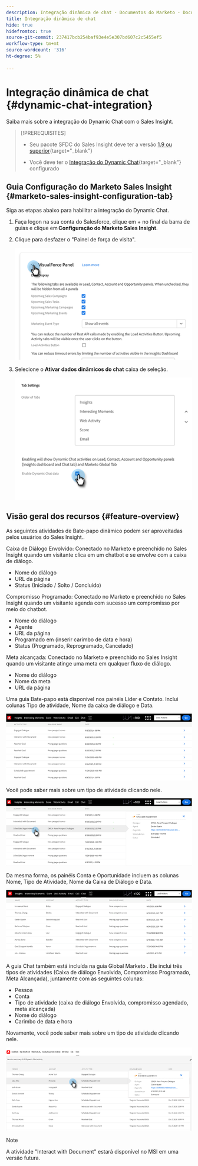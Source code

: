 ```yaml
---
description: Integração dinâmica de chat - Documentos do Marketo - Documentação do produto
title: Integração dinâmica de chat
hide: true
hidefromtoc: true
source-git-commit: 237417bcb254baf93e4e5e307bd607c2c5455ef5
workflow-type: tm+mt
source-wordcount: '316'
ht-degree: 5%

---
```


# Integração dinâmica de chat {#dynamic-chat-integration}

Saiba mais sobre a integração do Dynamic Chat com o Sales Insight.

>[!PREREQUISITES]
>
>* Seu pacote SFDC do Sales Insight deve ter a versão [1.9 ou superior](/help/marketo/product-docs/marketo-sales-insight/msi-for-salesforce/upgrading/upgrading-your-msi-package.md){target=&quot;_blank&quot;}
>
>* Você deve ter o [Integração do Dynamic Chat](/help/marketo/product-docs/demand-generation/dynamic-chat/dynamic-chat-overview.md){target=&quot;_blank&quot;} configurado


## Guia Configuração do Marketo Sales Insight {#marketo-sales-insight-configuration-tab}

Siga as etapas abaixo para habilitar a integração do Dynamic Chat.

1. Faça logon na sua conta do Salesforce, clique em + no final da barra de guias e clique em **Configuração do Marketo Sales Insight**.

1. Clique para desfazer o &quot;Painel de força de visita&quot;.

   ![](assets/dynamic-chat-integration-1.png)

1. Selecione o **Ativar dados dinâmicos do chat** caixa de seleção.

   ![](assets/dynamic-chat-integration-2.png)

## Visão geral dos recursos {#feature-overview}

As seguintes atividades de Bate-papo dinâmico podem ser aproveitadas pelos usuários do Sales Insight..

Caixa de Diálogo Envolvido: Conectado no Marketo e preenchido no Sales Insight quando um visitante clica em um chatbot e se envolve com a caixa de diálogo.

* Nome do diálogo
* URL da página
* Status (Iniciado / Solto / Concluído)

Compromisso Programado: Conectado no Marketo e preenchido no Sales Insight quando um visitante agenda com sucesso um compromisso por meio do chatbot.

* Nome do diálogo
* Agente
* URL da página
* Programado em (inserir carimbo de data e hora)
* Status (Programado, Reprogramado, Cancelado)

Meta alcançada: Conectado no Marketo e preenchido no Sales Insight quando um visitante atinge uma meta em qualquer fluxo de diálogo.

* Nome do diálogo
* Nome da meta
* URL da página

Uma guia Bate-papo está disponível nos painéis Líder e Contato. Inclui colunas Tipo de atividade, Nome da caixa de diálogo e Data.

![](assets/dynamic-chat-integration-3.png)

Você pode saber mais sobre um tipo de atividade clicando nele.

![](assets/dynamic-chat-integration-4.png)

Da mesma forma, os painéis Conta e Oportunidade incluem as colunas Nome, Tipo de Atividade, Nome da Caixa de Diálogo e Data.

![](assets/dynamic-chat-integration-5.png)

A guia Chat também está incluída na guia Global Marketo . Ele inclui três tipos de atividades (Caixa de diálogo Envolvida, Compromisso Programado, Meta Alcançada), juntamente com as seguintes colunas:

* Pessoa
* Conta
* Tipo de atividade (caixa de diálogo Envolvida, compromisso agendado, meta alcançada)
* Nome do diálogo
* Carimbo de data e hora

Novamente, você pode saber mais sobre um tipo de atividade clicando nele.

![](assets/dynamic-chat-integration-6.png)

>[!NOTE]
>
>A atividade &quot;Interact with Document&quot; estará disponível no MSI em uma versão futura.
